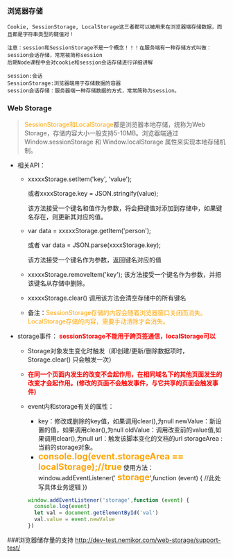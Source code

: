 
### 浏览器存储
	Cookie, SessionStorage, LocalStorage这三者都可以被用来在浏览器端存储数据，而且都是字符串类型的键值对！
	
	注意：session和SessionStorage不是一个概念！！！在服务端有一种存储方式叫做：session会话存储，常常被简称session
	后期Node课程中会对cookie和session会话存储进行详细讲解
	
	session:会话
	SessionStorage:浏览器端用于存储数据的容器
	session会话存储：服务器端一种存储数据的方式，常常简称为session。


### Web Storage
> <span style="color:orange">SessionStorage和LocalStorage</span>都是浏览器本地存储，统称为Web Storage，存储内容大小一般支持5-10MB。浏览器端通过 Window.sessionStorage 和 Window.localStorage 属性来实现本地存储机制。

- 相关API：
    - xxxxxStorage.setItem('key', 'value');
        
        或者xxxxStorage.key = JSON.stringify(value);
        
        该方法接受一个键名和值作为参数，将会把键值对添加到存储中，如果键名存在，则更新其对应的值。
        
    - var data = xxxxxStorage.getItem('person');
        
        或者 var data = JSON.parse(xxxxStorage.key);
    
        该方法接受一个键名作为参数，返回键名对应的值
        
    - xxxxxStorage.removeItem('key');
        该方法接受一个键名作为参数，并把该键名从存储中删除。
        
    - xxxxxStorage.clear()
        调用该方法会清空存储中的所有键名
        
    - 备注：<span style="color:orange">SessionStorage存储的内容会随着浏览器窗口关闭而消失。LocalStorage存储的内容，需要手动清除才会消失。</span>
    
- storage事件：	<span style="color:red;font-weight:bold">sessionStorage不能用于跨页签通信，localStorage可以</span>

    - Storage对象发生变化时触发（即创建/更新/删除数据项时，Storage.clear() 只会触发一次）

    - <span style="color:red;font-weight:bold">在同一个页面内发生的改变不会起作用，在相同域名下的其他页面发生的改变才会起作用。(修改的页面不会触发事件，与它共享的页面会触发事件)</span>

    - event内和storage有关的属性：

        - key：修改或删除的key值，如果调用clear(),为null
            newValue：新设置的值，如果调用clear(),为null
            oldValue：调用改变前的value值,如果调用clear(),为null
            url：触发该脚本变化的文档的url
            storageArea :  当前的storage对象。
        - <span style="color:orange;font-size:20px;font-weight:bold">console.log(event.storageArea == localStorage);//true</span>
            使用方法：
            window.addEventListener(' <span style="color:orange;font-size:20px;font-weight:bold">storage</span>',function (event) {
              //此处写具体业务逻辑
    })
        
        ```js
        window.addEventListener('storage',function (event) {
          console.log(event)
          let val = document.getElementById('val')
          val.value = event.newValue
        })
        ```

###浏览器储存量的支持
	http://dev-test.nemikor.com/web-storage/support-test/
		
	
